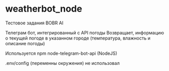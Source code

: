 # weatherbot_node

Тестовое задания BOBR AI

Телеграм бот, интегрированный с API погоды
Возвращает, информацию о текущей погоде в указанном городе (температура, влажность и описание погоды)

Используется npm node-telegram-bot-api (NodeJS)

.env/config (переменны окружения) не использовал